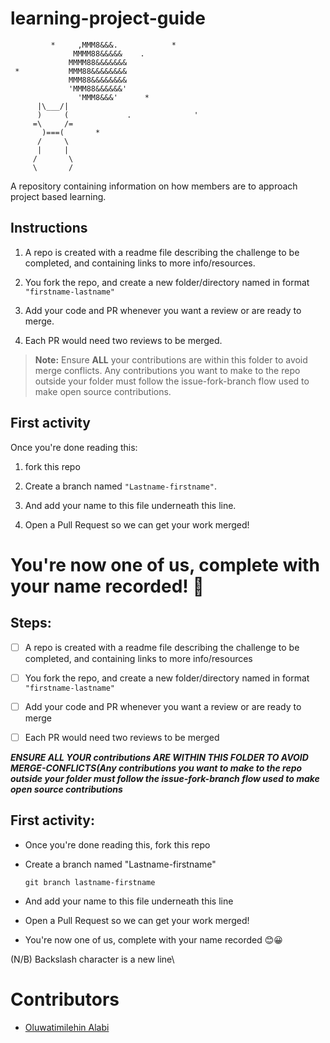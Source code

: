 # learning-project-guide


             *     ,MMM8&&&.            *
                  MMMM88&&&&&    .
                 MMMM88&&&&&&&
     *           MMM88&&&&&&&&
                 MMM88&&&&&&&&
                 'MMM88&&&&&&'
                   'MMM8&&&'      *
          |\___/|
          )     (             .              '
         =\     /=
           )===(       *
          /     \
          |     |
         /       \
         \       /

A repository containing information on how members are to approach project based learning.

## Instructions

1. A repo is created with a readme file describing the challenge to be completed, and containing links to more info/resources.

2. You fork the repo, and create a new folder/directory named in format `"firstname-lastname"`

3. Add your code and PR whenever you want a review or are ready to merge.

4. Each PR would need two reviews to be merged.

>**Note:** Ensure **ALL** your contributions are within this folder to avoid merge conflicts.
Any contributions you want to make to the repo  outside your folder must follow the issue-fork-branch flow used to make open source contributions.

## First activity

Once you're done reading this:

1. fork this repo

2. Create a branch named `"Lastname-firstname"`.

3. And add your name to this file underneath this line.

4. Open a Pull Request so we can get your work merged!

You're now one of us, complete with your name recorded! 🙂
=======
## Steps:

- [ ] A repo is created with a readme file describing the challenge to be completed, and containing links to more info/resources <br/> 
- [ ] You fork the repo, and create a new folder/directory named in format ``"firstname-lastname"``

- [ ] Add your code and PR whenever you want a review or are ready to merge

- [ ] Each PR would need two reviews to be merged

***ENSURE ALL YOUR contributions ARE WITHIN THIS FOLDER TO AVOID MERGE-CONFLICTS(Any contributions you want to make to the repo outside your folder must follow the issue-fork-branch flow used to make open source contributions***

## First activity:
- Once you're done reading this, fork this repo

- Create a branch named "Lastname-firstname"

  ```
  git branch lastname-firstname
  ```
 - And add your name to this file underneath this line
 
-  Open a Pull Request so we can get your work merged!

- You're now one of us, complete with your name recorded 😊😀

(N/B) Backslash character is a new line\

  # Contributors
- [Oluwatimilehin Alabi](https://github.com/CyberBishop)
